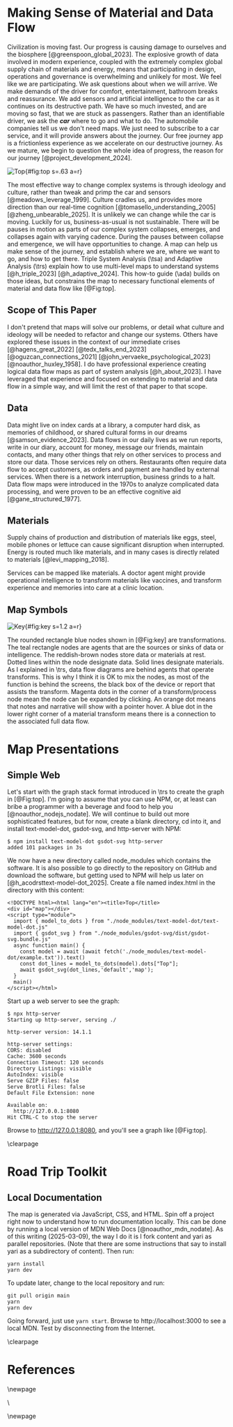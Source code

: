 # Making Sense of Material and Data Flow

Civilization is moving fast.  Our progress is causing damage to ourselves and the biosphere [@greenspoon_global_2023]. The explosive growth of data involved in modern experience, coupled with the extremely complex global supply chain of materials and energy, means that participating in design, operations and governance is overwhelming and unlikely for most.  We feel like we are participating. We ask questions about when we will arrive. We make demands of the driver for comfort, entertainment, bathroom breaks and reassurance.  We add sensors and artificial intelligence to the car as it continues on its destructive path. We have so much invested, and are moving so fast, that we are stuck as passengers.  Rather than an identifiable driver, we ask the ***car*** where to go and what to do.  The automobile companies tell us we don't need maps.  We just need to subscribe to a car service, and it will provide answers about the journey. Our free journey app is a frictionless experience as we accelerate on our destructive journey.  As we mature, we begin to question the whole idea of progress, the reason for our journey [@project_development_2024].  

![Top](images/Top.svg){#fig:top s=.63 a=r}

The most effective way to change complex systems is through ideology and culture, rather than tweak and primp the car and sensors [@meadows_leverage_1999].  Culture cradles us, and provides more direction than our real-time cognition [@tomasello_understanding_2005] [@zheng_unbearable_2025].  It is unlikely we can change while the car is moving.  Luckily for us, business-as-usual is not sustainable.  There will be pauses in motion as parts of our complex system collapses, emerges, and collapses again with varying cadence.  During the pauses between collapse and emergence, we will have opportunities to change. A map can help us make sense of the journey, and establish where we are, where we want to go, and how to get there.   Triple System Analysis (\tsa) and Adaptive Analysis (\trs) explain how to use multi-level maps to understand systems [@h_triple_2023] [@h_adaptive_2024].  This how-to guide (\ada) builds on those ideas, but constrains  the map to  necessary functional elements of material and data flow like [@Fig:top].  

## Scope of This Paper

I don't pretend that maps will solve our problems, or detail what culture and ideology will be needed to refactor and change our systems.  Others have explored these issues in the context of our immediate crises [@hagens_great_2022] [@tedx_talks_end_2023] [@oguzcan_connections_2021] [@john_vervaeke_psychological_2023] [@noauthor_huxley_1958].  I do have professional experience creating logical data flow maps as part of system analysis  [@h_about_2023].  I have leveraged that experience and focused on extending to material and data flow in a simple way, and will limit the rest of that paper to that scope.

## Data

Data might live on index cards at a library, a computer hard disk, as memories of childhood, or shared cultural forms in our dreams [@samson_evidence_2023].  Data flows in our daily lives as we run reports, write in our diary, account for money, message our friends, maintain contacts, and many other things that rely on other services to process and store our data.  Those services rely on others.  Restaurants often require data flow to accept customers, as orders  and payment are handled by external services.  When there is a network interruption, business grinds to a halt.  Data flow maps were introduced in the 1970s to analyze complicated data processing, and were proven to be an effective cognitive aid  [@gane_structured_1977].  

## Materials

Supply chains of production and distribution of materials like eggs, steel, mobile phones or lettuce can cause significant disruption when interrupted.    Energy is routed much like materials, and in many cases is directly related to materials [@levi_mapping_2018].  

Services can be mapped like materials.  A doctor agent might provide operational intelligence to transform materials like vaccines, and transform experience and memories into care at a clinic location.

## Map Symbols

![Key](images/key.svg){#fig:key s=1.2 a=r}

The rounded rectangle blue nodes shown in [@Fig:key] are transformations.  The teal rectangle nodes are agents that are the sources or sinks of data or intelligence.  The reddish-brown nodes store data or materials at rest.  Dotted lines within the node designate data.  Solid lines designate materials.  As I explained in \trs, data flow diagrams are behind agents that operate transforms.  This is why I think it is OK to mix the nodes, as most of the function is behind the screens, the black box of the device or report that assists the transform. Magenta dots in the corner of a transform/process node mean the node can be expanded by clicking.  An orange dot means that notes and narrative will show with a pointer hover.  A blue dot in the lower right corner of a material transform means there is a connection to the associated full data flow.


# Map Presentations
## Simple Web
 Let's start with the graph stack format introduced in \trs to create the graph in [@Fig:top]. I'm going to assume that you can use NPM, or, at least can bribe a programmer with a beverage and food to help you [@noauthor_nodejs_nodate].  We will continue to build out more sophisticated features, but for now, create a blank directory, cd into it, and install text-model-dot, gsdot-svg, and http-server with NPM:

``` {#lst:first_graph  .txt .numberLines}
$ npm install text-model-dot gsdot-svg http-server
added 101 packages in 3s
```
 We now have a new directory called node_modules which contains the software.    It is also possible to go directly to the repository on GitHub and download the software, but getting used to NPM will help us later on [@h_acodrsttext-model-dot_2025].  Create a file named index.html in the directory with this content:
 
``` {#lst:index .html .numberLines}
<!DOCTYPE html><html lang="en"><title>Top</title>
<div id="map"></div>
<script type="module">
  import { model_to_dots } from "./node_modules/text-model-dot/text-model-dot.js"
  import { gsdot_svg } from "./node_modules/gsdot-svg/dist/gsdot-svg.bundle.js"
  async function main() {
    const model = await (await fetch('./node_modules/text-model-dot/example.txt')).text()
    const dot_lines = model_to_dots(model).dots["Top"];
    await gsdot_svg(dot_lines,'default','map');
  }
  main()
</script></html>
```

Start up a web server to see the graph:

``` {#lst:list_software .text .numberLines}
$ npx http-server
Starting up http-server, serving ./

http-server version: 14.1.1

http-server settings: 
CORS: disabled
Cache: 3600 seconds
Connection Timeout: 120 seconds
Directory Listings: visible
AutoIndex: visible
Serve GZIP Files: false
Serve Brotli Files: false
Default File Extension: none

Available on:
  http://127.0.0.1:8080
Hit CTRL-C to stop the server

```
Browse to   http://127.0.0.1:8080, and you'll see a graph like [@Fig:top].

\clearpage

# Road Trip Toolkit

## Local Documentation

The map is generated via JavaScript, CSS, and HTML.  Spin off a project right now to understand how to run documentation locally.  This can be done by running a local version of MDN Web Docs [@noauthor_mdn_nodate].  As of this writing (2025-03-09), the way I do it is I fork content and yari as parallel repositories.  (Note that there are some instructions that say to install yari as a subdirectory of content).  Then run:

```{#lst:yari .text .numberLines}
yarn install
yarn dev
```
To update later, change to the local repository and run:
```{#lst:yari_update .text .numberLines}
git pull origin main
yarn
yarn dev
```
Going forward, just use ```yarn start```.  Browse to http://localhost:3000 to see a local MDN.  Test by disconnecting from the Internet.

\clearpage


# References

<div id="refs"></div>

\newpage

\

\newpage